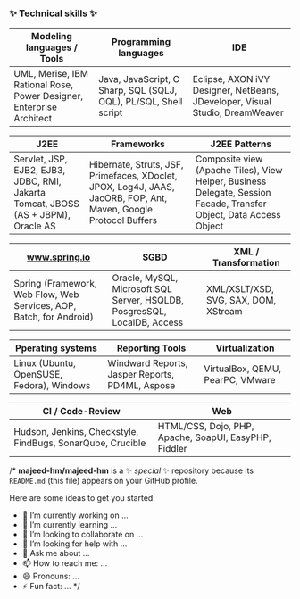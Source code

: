 ### ✨ Technical skills ✨ 

| Modeling languages / Tools | Programming languages | IDE |
|---|---|---|
| UML, Merise, IBM Rational Rose, Power Designer, Enterprise Architect | Java, JavaScript, C Sharp, SQL (SQLJ, OQL), PL/SQL, Shell script | Eclipse, AXON iVY Designer, NetBeans, JDeveloper, Visual Studio, DreamWeaver |

| J2EE | Frameworks | J2EE Patterns |
|---|---|---|
| Servlet, JSP, EJB2, EJB3, JDBC, RMI, Jakarta Tomcat, JBOSS (AS + JBPM), Oracle AS | Hibernate, Struts, JSF, Primefaces, XDoclet, JPOX, Log4J, JAAS, JacORB, FOP, Ant, Maven, Google Protocol Buffers | Composite view (Apache Tiles), View Helper, Business Delegate, Session Facade, Transfer Object, Data Access Object |

| www.spring.io | SGBD | XML / Transformation |
|---|---|---|
| Spring (Framework, Web Flow, Web Services, AOP, Batch, for Android) | Oracle, MySQL, Microsoft SQL Server, HSQLDB, PosgresSQL, LocalDB, Access | XML/XSLT/XSD, SVG, SAX, DOM, XStream |

| Pperating systems | Reporting Tools | Virtualization |
|---|---|---|
| Linux (Ubuntu, OpenSUSE, Fedora), Windows | Windward Reports, Jasper Reports, PD4ML, Aspose | VirtualBox, QEMU, PearPC, VMware |

| CI / Code-Review | Web |
|---|---|
| Hudson, Jenkins, Checkstyle, FindBugs, SonarQube, Crucible | HTML/CSS, Dojo, PHP, Apache, SoapUI, EasyPHP, Fiddler |

/*
**majeed-hm/majeed-hm** is a ✨ _special_ ✨ repository because its `README.md` (this file) appears on your GitHub profile.

Here are some ideas to get you started:

- 🔭 I’m currently working on ...
- 🌱 I’m currently learning ...
- 👯 I’m looking to collaborate on ...
- 🤔 I’m looking for help with ...
- 💬 Ask me about ...
- 📫 How to reach me: ...
- 😄 Pronouns: ...
- ⚡ Fun fact: ...
*/
